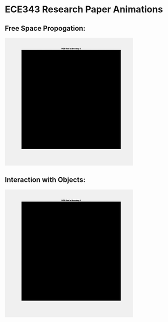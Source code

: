 # ECE343 Research Paper Animations

## Free Space Propogation:

![graph](./images/free_space.gif)


## Interaction with Objects:

![graph2](./images/objects.gif)
